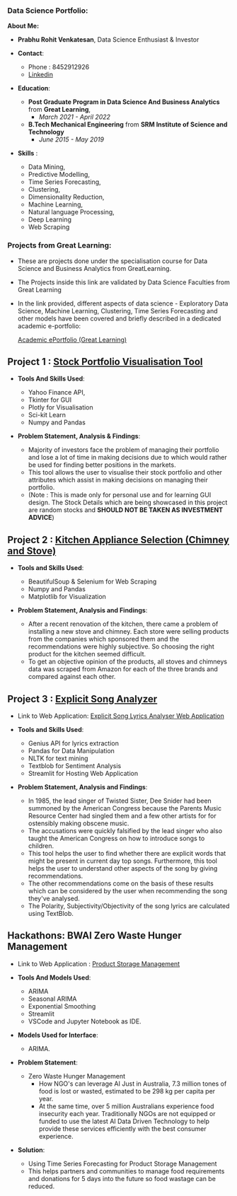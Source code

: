 
### Data Science Portfolio:

**About Me:**
- **Prabhu Rohit Venkatesan**, Data Science Enthusiast & Investor 

- **Contact**:
   - Phone : 8452912926
   - [Linkedin](https://www.linkedin.com/in/rohit-venkatesan-b12776168/)

- **Education**: 
     - **Post Graduate Program in Data Science And Business Analytics** from **Great Learning**,
       - *March 2021 - April 2022*
     - **B.Tech Mechanical Engineering** from **SRM Institute of Science and Technology**
       - *June 2015 - May 2019*

- **Skills** :
     - Data Mining,
     - Predictive Modelling,
     - Time Series Forecasting,
     - Clustering,
     - Dimensionality Reduction,
     - Machine Learning,
     - Natural language Processing,
     - Deep Learning
     - Web Scraping

### Projects from Great Learning:
* These are projects done under the specialisation course for Data Science and Business Analytics from GreatLearning.
* The Projects inside this link are validated by Data Science Faculties from Great Learning
* In the link provided, different aspects of data science - Exploratory Data Science, Machine Learning, Clustering, Time Series Forecasting and other models have been covered and briefly described in a dedicated academic e-portfolio:

     [Academic ePortfolio (Great Learning)](https://eportfolio.mygreatlearning.com/prabhu-rohit-venkatesan)


## Project 1 : [Stock Portfolio Visualisation Tool](https://github.com/the19thpirate/Portfolio-Visualisation-)

- **Tools And Skills Used**:
     * Yahoo Finance API,
     * Tkinter for GUI
     * Plotly for Visualisation
     * Sci-kit Learn
     * Numpy and Pandas

- **Problem Statement, Analysis & Findings**:
     - Majority of investors face the problem of managing their portfolio and lose a lot of time in making decisions due to which would rather be used for finding better positions in the markets. 
     - This tool allows the user to visualise their stock portfolio and other attributes which assist in making decisions on managing their portfolio.
     - (Note : This is made only for personal use and for learning GUI design. The Stock Details which are being showcased in this project are random stocks and  **SHOULD NOT BE TAKEN AS INVESTMENT ADVICE**)


## Project 2 : [Kitchen Appliance Selection (Chimney and Stove)](https://github.com/the19thpirate/Kitchen-Appliances)

- **Tools and Skills Used**:
     * BeautifulSoup & Selenium for Web Scraping
     * Numpy and Pandas 
     * Matplotlib for Visualization

- **Problem Statement, Analysis and Findings**:
     - After a recent renovation of the kitchen, there came a problem of installing a new stove and chimney. Each store were selling products from the companies which sponsored    them and the recommendations were highly subjective. So choosing the right product for the kitchen seemed difficult.
     - To get an objective opinion of the products, all stoves and chimneys data was scraped from Amazon for each of the three brands and compared against each other.


## Project 3 : [Explicit Song Analyzer](https://github.com/the19thpirate/Explicit-Song-Analysis)

- Link to Web Application:
[Explicit Song Lyrics Analyser Web Application](https://share.streamlit.io/the19thpirate/explicit-song-analysis/main/hosting.py)

- **Tools and Skills Used**:
     * Genius API for lyrics extraction
     * Pandas for Data Manipulation
     * NLTK for text mining
     * Textblob for Sentiment Analysis
     * Streamlit for Hosting Web Application

- **Problem Statement, Analysis and Findings**:
     - In 1985, the lead singer of Twisted Sister, Dee Snider had been summoned by the American Congress because the Parents Music Resource Center had singled them and a few       other artists for for ostensibly making obscene music.
     - The accusations were quickly falsified by the lead singer who also taught the American Congress on how to introduce songs to children.
     - This tool helps the user to find whether there are explicit words that might be present in current day top songs. Furthermore, this tool helps the user to understand        other aspects of the song by giving recommendations.
     - The other recommendations come on the basis of these results which can be considered by the user when recommending the song they've analysed.
     - The Polarity, Subjectivity/Objectivity of the song lyrics are calculated using TextBlob.


## Hackathons: BWAI Zero Waste Hunger Management 

- Link to Web Application : [Product Storage Management](https://share.streamlit.io/the19thpirate/hackathonbwai/main/model.py)

- **Tools And Models Used**:
     - ARIMA 
     - Seasonal ARIMA
     - Exponential Smoothing
     - Streamlit
     - VSCode and Jupyter Notebook as IDE.
 

- **Models Used for Interface**:
     - ARIMA.

- **Problem Statement**:
     - Zero Waste Hunger Management
          - How NGO's can leverage AI Just in Australia, 7.3 million tones of food is lost or wasted, estimated to be 298 kg per capita per year.
          - At the same time, over 5 million Australians experience food insecurity each year. Traditionally NGOs are not equipped or funded to use the latest AI Data Driven   Technology to help provide these services efficiently with the best consumer experience.

- **Solution**:
     - Using Time Series Forecasting for Product Storage Management 
     - This helps partners and communities to manage food requirements and donations for 5 days into the future so food wastage can be reduced.
